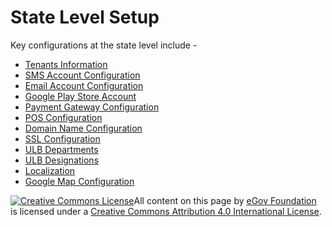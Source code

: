 # State Level Setup

Key configurations at the state level include -

* [Tenants Information](tenants-information.md)
* [SMS Account Configuration](sms-account-configuration.md)
* [Email Account Configuration](email-account-configuration.md)
* [Google Play Store Account](google-play-store-account.md)
* [Payment Gateway Configuration](payment-gateway-configuration.md)
* [POS Configuration](pos-integration-configuration.md)
* [Domain Name Configuration](domain-name-configuration.md)
* [SSL Configuration](ssl-configuration.md)
* [ULB Departments](ulb-departments.md)
* [ULB Designations](ulb-designations.md)
* [Localization](localization.md)
* [Google Map Configuration](google-map-configuration.md)

[![Creative Commons License](https://i.creativecommons.org/l/by/4.0/80x15.png)](http://creativecommons.org/licenses/by/4.0/)All content on this page by [eGov Foundation ](https://egov.org.in/)is licensed under a [Creative Commons Attribution 4.0 International License](http://creativecommons.org/licenses/by/4.0/).
